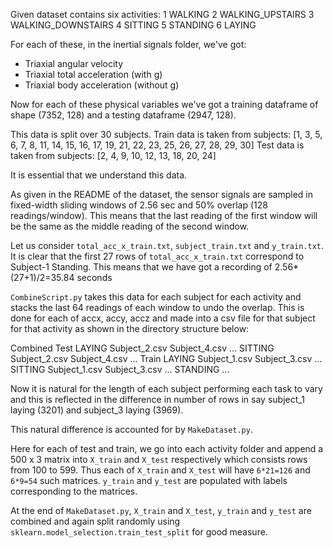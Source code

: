 Given dataset contains six activities:
1 WALKING
2 WALKING_UPSTAIRS
3 WALKING_DOWNSTAIRS
4 SITTING
5 STANDING
6 LAYING

For each of these, in the inertial signals folder, we've got:
- Triaxial angular velocity
- Triaxial total acceleration (with g)
- Triaxial body acceleration (without g)

Now for each of these physical variables we've got a training dataframe of shape (7352, 128) and a testing dataframe (2947, 128).

This data is split over 30 subjects. 
Train data is taken from subjects: [1,  3,  5,  6,  7,  8, 11, 14, 15, 16, 17, 19, 21, 22, 23, 25, 26, 27, 28, 29, 30]
Test data is taken from subjects: [2,  4,  9, 10, 12, 13, 18, 20, 24]

It is essential that we understand this data. 

As given in the README of the dataset, the sensor signals are sampled in fixed-width sliding windows of 2.56 sec and 50% overlap (128 readings/window). This means that the last reading of the first window will be the same as the middle reading of the second window.

Let us consider `total_acc_x_train.txt`, `subject_train.txt` and `y_train.txt`. It is clear that the first 27 rows of `total_acc_x_train.txt` correspond to Subject-1 Standing.
This means that we have got a recording of 2.56*(27+1)/2=35.84 seconds

`CombineScript.py` takes this data for each subject for each activity and stacks the last 64 readings of each window to undo the overlap. This is done for each of accx, accy, accz and made into a csv file for that subject for that activity as shown in the directory structure below:

Combined
    Test
        LAYING
            Subject_2.csv
            Subject_4.csv
            ...
        SITTING
            Subject_2.csv
            Subject_4.csv
            ...
    Train
        LAYING
            Subject_1.csv
            Subject_3.csv
            ...
        SITTING
            Subject_1.csv
            Subject_3.csv
            ...
        STANDING
        ...

Now it is natural for the length of each subject performing each task to vary and this is reflected in the difference in number of rows in say subject_1 laying (3201) and subject_3 laying (3969).

This natural difference is accounted for by `MakeDataset.py`.

Here for each of test and train, we go into each activity folder and append a 500 x 3 matrix into `X_train` and `X_test` respectively which consists rows from 100 to 599. Thus each of `X_train` and `X_test` will have `6*21=126` and `6*9=54` such matrices. `y_train` and `y_test` are populated with labels corresponding to the matrices.

At the end of `MakeDataset.py`, `X_train` and `X_test`, `y_train` and `y_test` are combined and again split randomly using `sklearn.model_selection.train_test_split` for good measure.